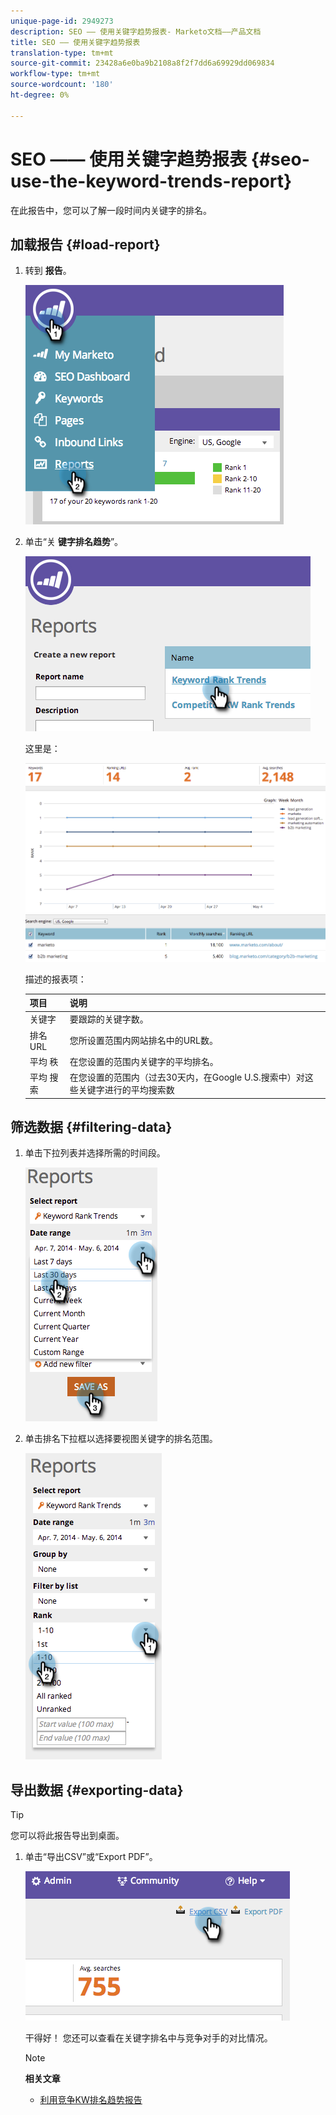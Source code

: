 ```yaml
---
unique-page-id: 2949273
description: SEO —— 使用关键字趋势报表- Marketo文档——产品文档
title: SEO —— 使用关键字趋势报表
translation-type: tm+mt
source-git-commit: 23428a6e0ba9b2108a8f2f7dd6a69929dd069834
workflow-type: tm+mt
source-wordcount: '180'
ht-degree: 0%

---
```



# SEO —— 使用关键字趋势报表 {#seo-use-the-keyword-trends-report}

在此报告中，您可以了解一段时间内关键字的排名。

## 加载报告 {#load-report}

1. 转到 **报告**。

   ![](assets/image2014-9-18-14-3a12-3a18.png)

1. 单击“关 **键字排名趋势**”。

   ![](assets/image2014-9-18-14-3a13-3a14.png)

   这里是：

   ![](assets/image2014-9-18-14-3a13-3a22.png)

   描述的报表项：

   | 项目 | 说明 |
   |---|---|
   | 关键字 | 要跟踪的关键字数。 |
   | 排名URL | 您所设置范围内网站排名中的URL数。 |
   | 平均 秩 | 在您设置的范围内关键字的平均排名。 |
   | 平均 搜索 | 在您设置的范围内（过去30天内，在Google U.S.搜索中）对这些关键字进行的平均搜索数 |

## 筛选数据 {#filtering-data}

1. 单击下拉列表并选择所需的时间段。

   ![](assets/image2014-9-18-14-3a13-3a40.png)

1. 单击排名下拉框以选择要视图关键字的排名范围。

   ![](assets/image2014-9-18-14-3a13-3a57.png)

## 导出数据  {#exporting-data}

>[!TIP]
>
>您可以将此报告导出到桌面。

1. 单击“导出CSV”或“Export PDF”。

   ![](assets/image2014-9-18-14-3a14-3a46.png)

   干得好！ 您还可以查看在关键字排名中与竞争对手的对比情况。

   >[!NOTE]
   >
   >**相关文章**
   >
   >    
   >    
   >    * [利用竞争KW排名趋势报告](seo-use-the-competitor-kw-trends-report.md)


